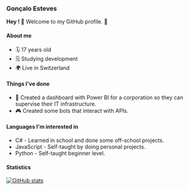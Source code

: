 ### Gonçalo Esteves
**Hey ! 🙌**
Welcome to my GitHub profile. 🤗

#### About me
* 🗓️ 17 years old 
* 🗒️ Studying development
* 🌍 Live in Switzerland

#### Things I've done
* 📂 Created a dashboard with Power BI for a corporation so they can supervise their IT infrastructure.
* 🎮 Created some bots that interact with APIs.

#### Languages I'm interested in
* C# - Learned in school and done some off-school projects.
* JavaScript - Self-taught by doing personal projects.
* Python - Self-taught beginner level.

#### Statistics

[![GitHub stats](https://github-readme-stats.vercel.app/api/top-langs/?username=gonesteves)](https://github.com/anuraghazra/github-readme-stats)